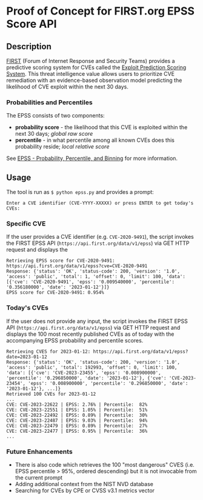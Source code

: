 # Proof of Concept for FIRST.org EPSS Score API

## Description

[FIRST](https://first.org/) (Forum of Internet Response and Security Teams) provides a predictive scoring system for
CVEs called the [Exploit Prediction Scoring System](https://www.first.org/epss/user-guide). This threat intelligence
value allows users to prioritize CVE remediation with an evidence-based observation model predicting the likelihood of
CVE exploit within the next 30 days.

### Probabilities and Percentiles

The EPSS consists of two components:
 * **probability score** - the likelihood that this CVE is exploited within the next 30 days;
_global raw score_
 * **percentile** - in what percentile among all known CVEs does this probability reside; _local
relative score_

See [EPSS - Probability, Percentile, and Binning](https://www.first.org/epss/articles/prob_percentile_bins) for more
information. 

## Usage

The tool is run as `$ python epss.py` and provides a prompt:

`Enter a CVE identifier (CVE-YYYY-XXXXX) or press ENTER to get today's CVEs: `

### Specific CVE

If the user provides a CVE identifier (e.g. `CVE-2020-9491`), the script invokes the FIRST EPSS API (`https://api.first.org/data/v1/epss`) via GET HTTP
request and displays the 

```text
Retrieving EPSS score for CVE-2020-9491: https://api.first.org/data/v1/epss?cve=CVE-2020-9491
Response: {'status': 'OK', 'status-code': 200, 'version': '1.0', 'access': 'public', 'total': 1, 'offset': 0, 'limit': 100, 'data': [{'cve': 'CVE-2020-9491', 'epss': '0.009540000', 'percentile': '0.356180000', 'date': '2023-01-12'}]}
EPSS score for CVE-2020-9491: 0.954%
```

### Today's CVEs

If the user does not provide any input, the script invokes the FIRST EPSS API (`https://api.first.org/data/v1/epss`) via GET HTTP
request and displays the 100 most recently published CVEs as of today with the accompanying EPSS probability and percentile scores. 

```text
Retrieving CVES for 2023-01-12: https://api.first.org/data/v1/epss?date=2023-01-12
Response: {'status': 'OK', 'status-code': 200, 'version': '1.0', 'access': 'public', 'total': 192993, 'offset': 0, 'limit': 100, 'data': [{'cve': 'CVE-2023-23455', 'epss': '0.008900000', 'percentile': '0.296850000', 'date': '2023-01-12'}, {'cve': 'CVE-2023-23454', 'epss': '0.008900000', 'percentile': '0.296850000', 'date': '2023-01-12'}, ...]}
Retrieved 100 CVEs for 2023-01-12
...
CVE: CVE-2023-22622 | EPSS: 2.76% | Percentile:  82%
CVE: CVE-2023-22551 | EPSS: 1.05% | Percentile:  51%
CVE: CVE-2023-22492 | EPSS: 0.89% | Percentile:  30%
CVE: CVE-2023-22487 | EPSS: 9.03% | Percentile:  94%
CVE: CVE-2023-22479 | EPSS: 0.89% | Percentile:  27%
CVE: CVE-2023-22477 | EPSS: 0.95% | Percentile:  36%
...
```

### Future Enhancements

* There is also code which retrieves the 100 "most dangerous" CVES (i.e. EPSS percentile > 95%, ordered descending) but it is not invocable from the current prompt 
* Adding additional context from the NIST NVD database
* Searching for CVEs by CPE or CVSS v3.1 metrics vector